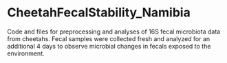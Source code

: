 # CheetahFecalStability_Namibia
 Code and files for preprocessing and analyses of 16S fecal microbiota data from cheetahs. Fecal samples were collected fresh and analyzed for an additional 4 days to observe microbial changes in fecals exposed to the environment. 

